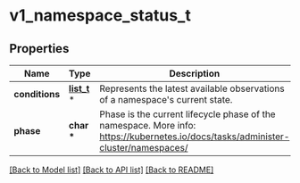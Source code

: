 # v1_namespace_status_t

## Properties
Name | Type | Description | Notes
------------ | ------------- | ------------- | -------------
**conditions** | [**list_t**](v1_namespace_condition.md) \* | Represents the latest available observations of a namespace&#39;s current state. | [optional] 
**phase** | **char \*** | Phase is the current lifecycle phase of the namespace. More info: https://kubernetes.io/docs/tasks/administer-cluster/namespaces/   | [optional] 

[[Back to Model list]](../README.md#documentation-for-models) [[Back to API list]](../README.md#documentation-for-api-endpoints) [[Back to README]](../README.md)



